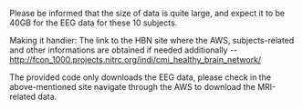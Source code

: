Please be informed that the size of data is quite large, and expect it to be 40GB for the EEG data for these 10 subjects.

Making it handier: The link to the HBN site where the AWS, subjects-related and other informations are obtained if needed additionally --  http://fcon_1000.projects.nitrc.org/indi/cmi_healthy_brain_network/


The provided code only downloads the EEG data, please check in the above-mentioned site navigate through the AWS to download the MRI-related data.
